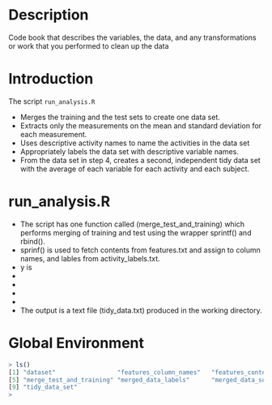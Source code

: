 # Description
Code book that describes the variables, the data, and any transformations or work that you performed to clean up the data

# Introduction

The script `run_analysis.R`
- Merges the training and the test sets to create one data set.
- Extracts only the measurements on the mean and standard deviation for each measurement. 
- Uses descriptive activity names to name the activities in the data set
- Appropriately labels the data set with descriptive variable names. 
- From the data set in step 4, creates a second, independent tidy data set with the average of each variable for each activity and each subject.

# run_analysis.R
- The script has one function  called (merge_test_and_training) which performs merging of training and test using the wrapper sprintf() and rbind().
- sprinf() is used to fetch contents from features.txt and assign to column names, and lables from activity_labels.txt.
- y is 
- 
- 
- 
- 
- The output is a text file (tidy_data.txt) produced in the working directory.

# Global Environment
```R
> ls()
[1] "dataset"                 "features_column_names"   "features_contents"       "labels_for_activity"    
[5] "merge_test_and_training" "merged_data_labels"      "merged_data_subjects"    "set_working_dir"        
[9] "tidy_data_set"          
> 
```



